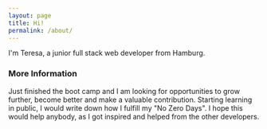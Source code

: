 ```yaml
---
layout: page
title: Hi! 
permalink: /about/
---
```


I'm Teresa, a junior full stack web developer from Hamburg.

### More Information

Just finished the boot camp and I am looking for opportunities to grow further, become better and make a valuable contribution. Starting learning in public, I would write down how I fulfill my "No Zero Days". I hope this would help anybody, as I got inspired and helped from the other developers.


